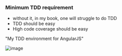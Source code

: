 ### Minimum TDD requirement

- without it, in my book, one will struggle to do TDD
- TDD should be easy
- High code coverage should be easy


"My TDD environment for AngularJS"

![image](https://cloud.githubusercontent.com/assets/656739/16390694/f74539a6-3c9b-11e6-91af-f5298bebe6ba.png)
